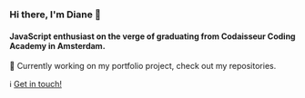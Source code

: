 ### Hi there, I'm Diane :wave: 
#### JavaScript enthusiast on the verge of graduating from Codaisseur Coding Academy in Amsterdam.

:construction: Currently working on my portfolio project, check out my repositories. 

:information_source: [Get in touch!](https://www.linkedin.com/in/diane-van-eldik-a67450123/)
